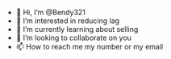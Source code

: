 - 👋 Hi, I’m @Bendy321
- 👀 I’m interested in reducing lag
- 🌱 I’m currently learning about selling
- 💞️ I’m looking to collaborate on you
- 📫 How to reach me my number or my email

<!---
Bendy321/Bendy321 is a ✨ special ✨ repository because its `README.md` (this file) appears on your GitHub profile.
You can click the Preview link to take a look at your changes.
--->
